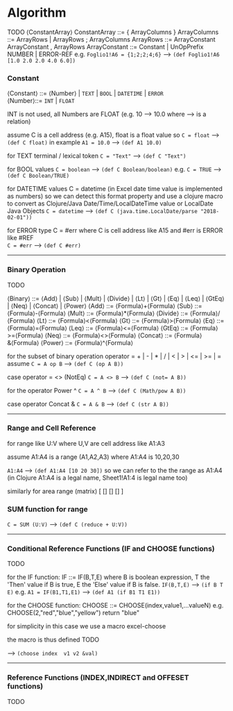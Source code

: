 # Algorithm


TODO ⟨ConstantArray⟩ 
ConstantArray ::= { ArrayColumns }
ArrayColumns ::= ArrayRows | ArrayRows ; ArrayColumns
ArrayRows ::= ArrayConstant ArrayConstant , ArrayRows
ArrayConstant ::= Constant | UnOpPrefix NUMBER | ERROR-REF
e.g. `Foglio1!A6 = {1;2;2;4;6}` --> `(def Foglio1!A6 [1.0 2.0 2.0 4.0 6.0])`


### Constant
⟨Constant⟩ ::= ⟨Number⟩ | `TEXT` | `BOOL` | `DATETIME` | `ERROR`  
⟨Number⟩::= `INT` | `FLOAT`

INT is not used, all Numbers are FLOAT (e.g. 10 --> 10.0 where --> is a relation)

assume 
    C is a cell address (e.g. A15), float is a float value 
so
    `C = float` --> `(def C float)` 
in example
    `A1 = 10.0` --> `(def A1 10.0)`
    
for TEXT terminal /  lexical token
`C = "Text"` --> `(def C "Text")`

for BOOL values
`C = boolean` --> `(def C Boolean/boolean)`
e.g.
`C = TRUE` --> `(def C Boolean/TRUE)` 

for DATETIME values
C = datetime (in Excel date time value is implemented as numbers)  so we can detect this format property and 
use a clojure macro to convert as Clojure/Java Date/Time/LocalDateTime value or LocalDate Java Objects
`C = datetime` --> `(def C (java.time.LocalDate/parse "2018-02-01"))`

for ERROR type
C = #err 
where 
    C is cell address like A15 and #err is ERROR like #REF      
`C = #err` --> `(def C #err)`

---
### Binary Operation
TODO


⟨Binary⟩   ::= ⟨Add⟩ | ⟨Sub⟩ | ⟨Mult⟩ | ⟨Divide⟩ | ⟨Lt⟩ | ⟨Gt⟩ | ⟨Eq⟩ | ⟨Leq⟩ | ⟨GtEq⟩ | ⟨Neq⟩  | ⟨Concat⟩ | ⟨Power⟩
⟨Add⟩      ::= ⟨Formula⟩+⟨Formula⟩
⟨Sub⟩      ::= ⟨Formula⟩-⟨Formula⟩
⟨Mult⟩     ::= ⟨Formula⟩*⟨Formula⟩
⟨Divide⟩   ::= ⟨Formula⟩/⟨Formula⟩
⟨Lt⟩       ::= ⟨Formula⟩<⟨Formula⟩
⟨Gt⟩       ::= ⟨Formula⟩>⟨Formula⟩
⟨Eq⟩       ::= ⟨Formula⟩=⟨Formula⟩
⟨Leq⟩      ::= ⟨Formula⟩<=⟨Formula⟩
⟨GtEq⟩     ::= ⟨Formula⟩>=⟨Formula⟩
⟨Neq⟩      ::= ⟨Formula⟩<>⟨Formula⟩
⟨Concat⟩   ::= ⟨Formula⟩&⟨Formula⟩
⟨Power⟩    ::= ⟨Formula⟩^⟨Formula⟩

for the subset of binary operation
operator = + | - | * | / | < | > | <= | >= | = 
assume `C = A op B` --> `(def C (op A B))`

case operator = <> (NotEq)
`C = A <> B` --> `(def C (not= A B))`

for the operator Power ^ 
`C = A ^ B` --> `(def C (Math/pow A B))`

case operator Concat &
`C = A & B` --> `(def C (str A B))`
 
---
### Range and Cell Reference
for range like U:V where U,V are cell address like A1:A3

assume A1:A4 is a range (A1,A2,A3)
where A1:A4 is 10,20,30

`A1:A4` --> `(def A1:A4 [10 20 30])`
so we can refer to the the range as A1:A4 (in Clojure A1:A4 is a legal name, Sheet1!A1:4 is legal name too) 

similarly for area range (matrix) [ [] [] [] ]

### SUM function for range

`C = SUM (U:V)` --> `(def C (reduce + U:V))`

 

---
### Conditional Reference Functions (IF and CHOOSE functions)
TODO

for the IF function: IF ::= IF(B,T,E)
where B is boolean expression, T the 'Then' value if B is true, E the 'Else' value if B is false.
`IF(B,T,E)` --> `(if B T E)`
e.g.
`A1 = IF(B1,T1,E1)` --> `(def A1 (if B1 T1 E1))`

for the CHOOSE function: CHOOSE ::= CHOOSE(index,value1,...valueN)
e.g. CHOOSE(2,"red","blue","yellow") return "blue"


for simplicity in this case we use a macro excel-choose

the macro is thus defined TODO

--> `(choose index  v1 v2 &val)`

---
### Reference Functions (INDEX,INDIRECT and OFFESET functions)
TODO


